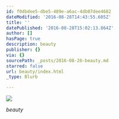 ```yaml
---
id: f0dbdee5-dbe5-489e-a6ac-4db07dee4682
dateModified: '2016-08-28T14:43:55.605Z'
title: ''
datePublished: '2016-08-28T15:02:13.864Z'
author: []
hasPage: true
description: beauty
publisher: {}
via: {}
sourcePath: _posts/2016-08-26-beauty.md
starred: false
url: beauty/index.html
_type: Blurb

---
```

![](https://the-grid-user-content.s3-us-west-2.amazonaws.com/15ca40db-6386-4822-aaf3-4fcdf62f9ff1.jpg)

_beauty_